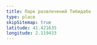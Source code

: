 ```yaml
---
title: Парк развлечений Тибидабо
type: place
skipSitemap: true
latitude: 41.421635
longitude: 2.119433
---
```

